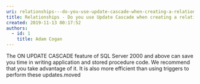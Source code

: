 ```yaml
---
uri: relationships---do-you-use-update-cascade-when-creating-a-relationship
title: Relationships - Do you use Update Cascade when creating a relationship?
created: 2019-11-13 00:17:52
authors:
  - id: 1
    title: Adam Cogan
---
```





<span class='intro'> <p class="ssw15-rteElement-P">​The ON UPDATE CASCADE feature of SQL Server 2000 and above can save you time in writing application and stored procedure code. We recommend that you take advantage of it. It is also more efficient than using triggers to perform these updates.​​moved&#160;<br></p> </span>




